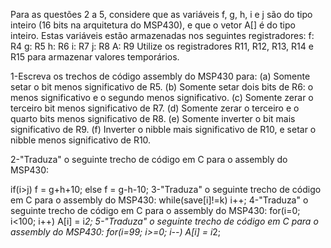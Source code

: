 Para as questões 2 a 5, considere que as variáveis f, g, h, i e j são do tipo inteiro (16 bits na arquitetura do MSP430), e que o vetor A[] é do tipo inteiro. Estas variáveis estão armazenadas nos seguintes registradores: f: R4 g: R5 h: R6 i: R7 j: R8 A: R9 Utilize os registradores R11, R12, R13, R14 e R15 para armazenar valores temporários.

1-Escreva os trechos de código assembly do MSP430 para: (a) Somente setar o bit menos significativo de R5. (b) Somente setar dois bits de R6: o menos significativo e o segundo menos significativo. (c) Somente zerar o terceiro bit menos significativo de R7. (d) Somente zerar o terceiro e o quarto bits menos significativo de R8. (e) Somente inverter o bit mais significativo de R9. (f) Inverter o nibble mais significativo de R10, e setar o nibble menos significativo de R10.

2-"Traduza" o seguinte trecho de código em C para o assembly do MSP430:

if(i>j) f = g+h+10;
else f = g-h-10;
3-"Traduza" o seguinte trecho de código em C para o assembly do MSP430:
while(save[i]!=k) i++;
4-"Traduza" o seguinte trecho de código em C para o assembly do MSP430:
for(i=0; i<100; i++) A[i] = i*2;
5-"Traduza" o seguinte trecho de código em C para o assembly do MSP430:
for(i=99; i>=0; i--) A[i] = i*2;
